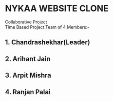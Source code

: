 # NYKAA WEBSITE CLONE

  Collaborative Project <br />
  Time Based Project
  Team of 4 Members:-
   ## 1. Chandrashekhar(Leader)
   ## 2. Arihant Jain
   ## 3. Arpit Mishra
   ## 4. Ranjan Palai
   
  
  
